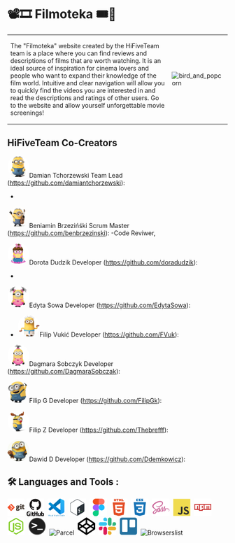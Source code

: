 # :film_projector::film_strip: Filmoteka :tickets::popcorn:

<table>
  <tr>
    <td><p>The "Filmoteka" website created by the HiFiveTeam team is a place where you can find reviews and descriptions of films that are worth watching. It is an ideal source of inspiration for cinema lovers and people who want to expand their knowledge of the film world. Intuitive and clear navigation will allow you to quickly find the videos you are interested in and read the descriptions and ratings of other users. Go to the website and allow yourself unforgettable movie screenings!</p></td>
    <td><img src="https://i.giphy.com/media/3o7rc0qU6m5hneMsuc/giphy.webp" alt="bird_and_popcorn" width="1200"></td>
  </tr>
</table>

## HiFiveTeam Co-Creators

<img src="src/images/team/DamianT.jpg" alt="avatar" width="50" style="border-radius: 50%">Damian
Tchorzewski Team Lead (https://github.com/damiantchorzewski):

-

<img src="src/images/team/BeniaminB.jpg" alt="avatar" width="50" style="border-radius: 50%">Beniamin
Brzezińśki Scrum Master (https://github.com/benbrzezinski): -Code Reviwer,

<img src="src/images/team/DorotaD.jpg" alt="avatar" width="50" style="border-radius: 50%">Dorota
Dudzik Developer (https://github.com/doradudzik):

-

<img src="src/images/team/EdytaS.jpg" alt="avatar" width="50" style="border-radius: 50%">Edyta
Sowa Developer (https://github.com/EdytaSowa):

- <img src="src/images/team/FilipV.jpg" alt="avatar" width="50" style="border-radius: 50%">Filip
  Vukić Developer (https://github.com/FVuk):

<img src="src/images/team/DagmaraS.jpg" alt="avatar" width="50" style="border-radius: 50%">Dagmara
Sobczyk Developer (https://github.com/DagmaraSobczak):

<img src="src/images/team/FilipG.jpg" alt="avatar" width="50" style="border-radius: 50%">Filip
G Developer (https://github.com/FilipGk):

<img src="src/images/team/FilipZ.jpg" alt="avatar" width="50" style="border-radius: 50%">Filip
Z Developer (https://github.com/Thebrefff):

<img src="src/images/team/DawidD.jpg" alt="avatar" width="50" style="border-radius: 50%">Dawid
D Developer (https://github.com/Ddemkowicz):

## :hammer_and_wrench: Languages and Tools :

<div>
  <img src="https://github.com/devicons/devicon/blob/master/icons/git/git-original-wordmark.svg" title="Git" **alt="Git" width="40" height="40"/>
  <img src="https://github.com/devicons/devicon/blob/master/icons/github/github-original-wordmark.svg" title="GitHub" alt="GitHub" width="40" height="40"/>&nbsp;
  <img src="https://github.com/devicons/devicon/blob/master/icons/vscode/vscode-original-wordmark.svg" title="Visual Studio Code" alt="Visual Studio Code" width="40" height="40"/>&nbsp;
  <img src="https://github.com/devicons/devicon/blob/master/icons/bash/bash-original.svg" title="Bash" alt="Bash" width="40" height="40"/>&nbsp;
  <img src="https://github.com/devicons/devicon/blob/master/icons/figma/figma-original.svg" title="Figma" alt="Figma" width="40" height="40"/>&nbsp;
  <img src="https://github.com/devicons/devicon/blob/master/icons/html5/html5-plain-wordmark.svg" title="HTML5" alt="HTML" width="40" height="40"/>&nbsp;
  <img src="https://github.com/devicons/devicon/blob/master/icons/css3/css3-plain-wordmark.svg" title="CSS3" alt="CSS" width="40" height="40"/>&nbsp;
  <img src="https://github.com/devicons/devicon/blob/master/icons/sass/sass-original.svg" title="Sass" alt="Sass" width="40" height="40"/>&nbsp; 
  <img src="https://github.com/devicons/devicon/blob/master/icons/javascript/javascript-original.svg" title="JavaScript" alt="JavaScript" width="40" height="40"/>&nbsp;
  <img src="https://github.com/devicons/devicon/blob/master/icons/npm/npm-original-wordmark.svg" title="npm" alt="npm" width="40" height="40"/>&nbsp;
  <img src="https://github.com/devicons/devicon/blob/master/icons/nodejs/nodejs-original.svg" title="NodeJS" alt="NodeJS" width="40" height="40"/>&nbsp;
  <img src="https://raw.githubusercontent.com/github/explore/80688e429a7d4ef2fca1e82350fe8e3517d3494d/topics/terminal/terminal.png" title="Terminal" alt="Terminal" width="40" height="40"/>&nbsp;
  <img src="https://parceljs.org/avatar.66e613b2.avif" title="Parcel" alt="Parcel" width="40" height="40"/>&nbsp;
  <img src="https://github.com/devicons/devicon/blob/master/icons/codepen/codepen-plain.svg" title="CodePen" alt="CodePen" width="40" height="40"/>&nbsp;
  <img src="https://github.com/devicons/devicon/blob/master/icons/slack/slack-original.svg" title="Slack" alt="Slack" width="40" height="40"/>&nbsp;
  <img src="https://github.com/devicons/devicon/blob/master/icons/trello/trello-plain.svg" title="Trello" alt="Trello" width="40" height="40"/>&nbsp;
  <img src="https://browsersl.ist/browserlist-e428d541.svg" title="Browserslist" alt="Browserslist" width="40" height="40"/>&nbsp;
</div>
